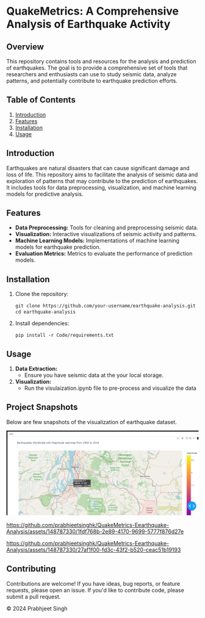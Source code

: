 <body>

<h1>QuakeMetrics: A Comprehensive Analysis of Earthquake Activity</h1>

<h2>Overview</h2>
<p>This repository contains tools and resources for the analysis and prediction of earthquakes. The goal is to provide a comprehensive set of tools that researchers and enthusiasts can use to study seismic data, analyze patterns, and potentially contribute to earthquake prediction efforts.</p>

<h2>Table of Contents</h2>
<ol>
<li><a href="#introduction">Introduction</a></li>
<li><a href="#features">Features</a></li>
<li><a href="#installation">Installation</a></li>
<li><a href="#usage">Usage</a></li>
</ol>

<h2 id="introduction">Introduction</h2>
<p>Earthquakes are natural disasters that can cause significant damage and loss of life. This repository aims to facilitate the analysis of seismic data and exploration of patterns that may contribute to the prediction of earthquakes. It includes tools for data preprocessing, visualization, and machine learning models for predictive analysis.</p>

<h2 id="features">Features</h2>
<ul>
<li><strong>Data Preprocessing:</strong> Tools for cleaning and preprocessing seismic data.</li>
<li><strong>Visualization:</strong> Interactive visualizations of seismic activity and patterns.</li>
<li><strong>Machine Learning Models:</strong> Implementations of machine learning models for earthquake prediction.</li>
<li><strong>Evaluation Metrics:</strong> Metrics to evaluate the performance of prediction models.</li>
</ul>

<h2 id="installation">Installation</h2>
<ol>
<li>Clone the repository:
<pre><code>git clone https://github.com/your-username/earthquake-analysis.git
cd earthquake-analysis</code></pre>
</li>
<li>Install dependencies:
<pre><code>pip install -r Code/requirements.txt</code></pre>
</li>
</ol>

<h2 id="usage">Usage</h2>
<ol>
<li><strong>Data Extraction:</strong>
<ul>
<li>Ensure you have seismic data at the your local storage.</li>
</ul>
</li>
<li><strong>Visualization:</strong> 
<ul>
<li>Run the visulaization.ipynb file to pre-process and visualize the data</li>
</ul>
</ol>
<h2 id="project snapshots">Project Snapshots</h2>
<p>Below are few snapshots of the visualization of earthquake dataset.</p>
<img src="\images\Earthquake-visualization-1.png" alt="Alt Text" />


https://github.com/prabhjeetsinghk/QuakeMetrics-Eearthquake-Analysis/assets/148787330/1fdf768b-2e89-4170-9699-5777f876d27e



https://github.com/prabhjeetsinghk/QuakeMetrics-Eearthquake-Analysis/assets/148787330/27af1f00-fd3c-43f2-b520-ceac51b19193




<h2 id="contributing">Contributing</h2>
<p>Contributions are welcome! If you have ideas, bug reports, or feature requests, please open an issue. If you'd like to contribute code, please submit a pull request.</p>

<footer>
<p>&copy; 2024 Prabhjeet Singh</p>
</footer>
</body>
